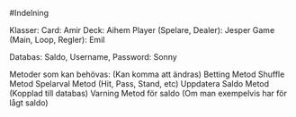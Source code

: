 #Indelning


Klasser: 
Card: Amir 
Deck: Aihem 
Player (Spelare, Dealer): Jesper 
Game (Main, Loop, Regler): Emil 
 
Databas: 
Saldo, Username, Password: Sonny 
 
Metoder som kan behövas: (Kan komma att ändras) 
Betting Metod 
Shuffle Metod 
Spelarval Metod (Hit, Pass, Stand, etc) 
Uppdatera Saldo Metod (Kopplad till databas) 
Varning Metod för saldo (Om man exempelvis har för lågt saldo) 
 
 
 
 


